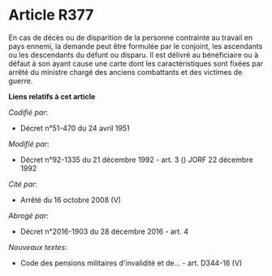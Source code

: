 # Article R377

En cas de décès ou de disparition de la personne contrainte au travail en pays ennemi, la demande peut être formulée par le
conjoint, les ascendants ou les descendants du défunt ou disparu. Il est délivré au bénéficiaire ou à défaut à son ayant
cause une carte dont les caractéristiques sont fixées par arrêté du ministre chargé des anciens combattants et des victimes
de guerre.

**Liens relatifs à cet article**

_Codifié par_:

  - Décret n°51-470 du 24 avril 1951

_Modifié par_:

  - Décret n°92-1335 du 21 décembre 1992 - art. 3 () JORF 22 décembre 1992

_Cité par_:

  - Arrêté du 16 octobre 2008 (V)

_Abrogé par_:

  - Décret n°2016-1903 du 28 décembre 2016 - art. 4

_Nouveaux textes_:

  - Code des pensions militaires d'invalidité et de... - art. D344-16 (V)
